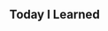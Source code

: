 <meta name="viewport" content="width=device-width, initial-scale=1">
<link rel="stylesheet" href="github-markdown.css">
<style>
  .markdown-body {
		box-sizing: border-box;
		min-width: 200px;
		max-width: 980px;
		margin: 0 auto;
		padding: 45px;
	}
	@media (max-width: 767px) {
		.markdown-body {
			padding: 15px;
		}
	}
</style>
<article class="markdown-body">
  <p><h1>Today I Learned</h1></p>
</article>
